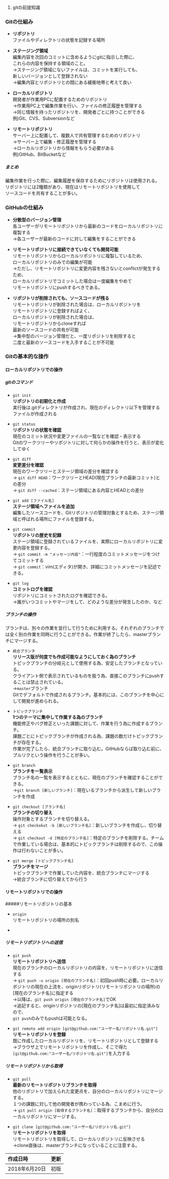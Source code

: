 1. gitの前提知識
### Gitの仕組み
  - **リポジトリ** <br>
    ファイルやディレクトリの状態を記録する場所

  - **ステージング領域** <br>
    編集内容を次回のコミットに含めるようにgitに指示した際に、<br>これらの内容を保持する領域のこと。 <br>
    →ステージング領域にないファイルは、コミットを実行しても、<br>新しいバージョンとして登録されない <br>
    →編集内容とリポジトリとの間にある緩衝地帯と考えて良い　

  - **ローカルリポジトリ** <br>
    開発者が作業用PCに配置するためのリポジトリ <br>
    →作業用PC上で編集作業を行い、ファイルの修正履歴を管理する <br>
    →同じ情報を持ったリポジトリを、開発者ごとに持つことができる <br>
    例)Git、CVS、Subversionなど

  - **リモートリポジトリ** <br>
    サーバー上に配置して、複数人で共有管理するためのリポジトリ <br>
    →サーバー上で編集・修正履歴を管理する <br>
    →ローカルリポジトリから情報をもらう必要がある <br>
    例)GitHub、BitBucketなど

##### まとめ
  編集作業を行った際に、編集履歴を保存するためにリポジトリは使用される。 <br>
  リポジトリには2種類があり、現在はリモートリポジトリを使用して<br>ソースコードを共有することが多い。

### GitHubの仕組み
  - **分散型のバージョン管理** <br>
    各ユーザーがリモートリポジトリから最新のコードをローカルリポジトリに複製する <br>
    →各ユーザーが最新のコードに対して編集をすることができる

  - **リモートリポジトリに接続できていなくても開発可能** <br>
    リモートリポジトリからローカルリポジトリに複製しているため、<br>ローカルリポジトリのみでの編集が可能 <br>
    →ただし、リモートリポジトリに変更内容を残さないとconflictが発生するため、<br>ローカルリポジトリでコミットした場合は一度編集をやめて<br>リモートリポジトリにpushするべきである。

  - **リポジトリが削除されても、ソースコードが残る** <br>
    リモートリポジトリが削除された場合は、ローカルリポジトリを<br>リモートリポジトリに登録すればよく、<br>ローカルリポジトリが削除された場合は、<br>リモートリポジトリからcloneすれば<br>最新のソースコードの共有が可能 <br>
    →集中型のバージョン管理だと、一度リポジトリを削除すると<br>二度と最新のソースコードを入手することが不可能

### Gitの基本的な操作
#### ローカルリポジトリでの操作
##### gitのコマンド
  - `git init` <br>
    **リポジトリの初期化と作成** <br>
    実行後は.gitディレクトリが作成され、現在のディレクトリ以下を管理するファイルが作成される

  - `git status` <br>
    **リポジトリの状態を確認** <br>
    現在のコミット状況や変更ファイルの一覧などを確認・表示する <br>
    Gitのワークツリーやリポジトリに対して何らかの操作を行うと、表示が変化してゆく

  - `git diff` <br>
    **変更差分を確認** <br>
    現在のワークツリーとステージ領域の差分を確認する <br>
    → `git diff HEAD`：ワークツリーとHEAD(現在ブランチの最新コミット)との差分 <br>
    → `git diff --cached`：ステージ領域にある内容とHEADとの差分

  - `git add [ファイル名]` <br>
    **ステージ領域へファイルを追加** <br>
    編集したソースコードを、Gitリポジトリの管理対象とするため、ステージ領域と呼ばれる場所にファイルを登録する。

  - `git commit` <br>
    **リポジトリの歴史を記録** <br>
    ステージ領域に登録されているファイルを、実際にローカルリポジトリに変更内容を登録する。 <br>
    → `git commit -m "メッセージ内容"`：一行程度のコミットメッセージをつけてコミットする <br>
    → `git commit`：vim(エディタ)が開き、詳細にコミットメッセージを記述できる。

 - `git log` <br>
   **コミットログを確認** <br>
   リポジトリにコミットされたログを確認できる。 <br>
   →誰がいつコミットやマージをして、どのような差分が発生したのか、など

##### ブランチの操作
  ブランチは、別々の作業を並行して行うために利用する。それぞれのブランチでは全く別の作業を同時に行うことができる。作業が終了したら、masterブランチにマージする。

  - `統合ブランチ` <br>
    **リリース版が何度でも作成可能なようにしておく為のブランチ** <br>
    トピックブランチの分岐元として使用する為、安定したブランチとなっている。 <br>
    クライアント側で表示されているものを扱う為、直接このブランチにpushすることは禁止されている。 <br>
    →`master`ブランチ <br>
      Gitでデフォルトで作成されるブランチ。基本的には、このブランチを中心にして開発が進められる。

  - `トピックブランチ` <br>
    **1つのテーマに集中して作業する為のブランチ** <br>
    機能修正やバグ修正といった課題に対して、作業を行う為に作成するブランチ。 <br>
    課題ごとにトピックブランチが作成される為、課題の数だけトピックブランチが存在する。 <br>
    作業が完了したら、統合ブランチに取り込む。GitHubならば取り込む前に、プルリクという操作を行うことが多い。

  - `git branch` <br>
    **ブランチを一覧表示** <br>
    ブランチ名の一覧を表示するとともに、現在のブランチを確認することができる。 <br>
    →`git branch [新しいブランチ]`：現在いるブランチから派生して新しいブランチを作成

  - `git checkout [ブランチ名]` <br>
    **ブランチの切り替え** <br>
    操作対象とするブランチを切り替える。 <br>
    → `git checkokut -b [新しいブランチ名]`：新しいブランチを作成し、切り替える <br>
    → `git checkout -d [特定のブランチ名]`：特定のブランチを削除する。チームで作業している場合は、基本的にトピックブランチは削除するので、この操作は行わないことが多い。

  - `git merge [トピックブランチ名]` <br>
    **ブランチをマージ** <br>
    トピックブランチで作業していた内容を、統合ブランチにマージする <br>
    →統合ブランチに切り替えてから行う <br>

#### リモートリポジトリでの操作
#####リモートリポジトリの基本
 - `origin` <br>
   リモートリポジトリの場所の別名

 -

##### リモートリポジトリへの送信
  - `git push` <br>
    **リモートリポジトリへ送信** <br>
    現在のブランチのローカルリポジトリの内容を、リモートリポジトリに送信する <br>
    → `git push -u origin [現在のブランチ名]`：初回push時に必要。ローカルリポジトリの現在の上流を、originリポジトリ(リモートリポジトリの場所)の[現在のブランチ名]に指定する <br>
    →以降は、`git push origin [現在のブランチ名]`でOK <br>
    →追記すると、originリポジトリの[現在のブランチ名]は最初に指定済みなので、<br>
     `git push`のみでもpushは可能となる。

- `git remote add origin [git@github.com:"ユーザー名/リポジトリ名.git"]` <br>
  **リモートリポジトリを登録** <br>
  既に作成したローカルリポジトリを、リモートリポジトリとして登録する <br>
  →ブラウザ上でリモートリポジトリを作成し、そこで得た`[git@github.com:"ユーザー名/リポジトリ名.git"]`を入力する

##### リモートリポジトリから取得
 - `git pull` <br>
   **最新のリモートリポジトリブランチを取得** <br>
   他のリポジトリで加えられた変更点を、自分のローカルリポジトリにマージする。<br>
   １つの課題に対して他の開発者が携わっている為、こまめに行う。 <br>
   → `git pull origin [取得するブランチ名]`：取得するブランチから、自分のローカルリポジトリにマージする。

 - `git clone [git@github.com:"ユーザー名/リポジトリ名.git"]` <br>
   **リモートリポジトリを取得** <br>
   リモートリポジトリを取得して、ローカルリポジトリに反映させる <br>
   →clone直後は、masterブランチになっていることに注意する。



  |作成日時|更新|
  |:--|:--:|
  |2018年6月20日|初版|
